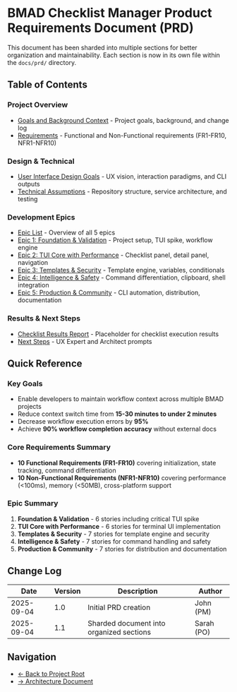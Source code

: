 # BMAD Checklist Manager Product Requirements Document (PRD)

This document has been sharded into multiple sections for better organization and maintainability. Each section is now in its own file within the `docs/prd/` directory.

## Table of Contents

### Project Overview

- [Goals and Background Context](./prd/goals-and-background-context.md) - Project goals, background, and change log
- [Requirements](./prd/requirements.md) - Functional and Non-Functional requirements (FR1-FR10, NFR1-NFR10)

### Design & Technical

- [User Interface Design Goals](./prd/user-interface-design-goals.md) - UX vision, interaction paradigms, and CLI outputs
- [Technical Assumptions](./prd/technical-assumptions.md) - Repository structure, service architecture, and testing

### Development Epics

- [Epic List](./prd/epic-list.md) - Overview of all 5 epics
- [Epic 1: Foundation & Validation](./prd/epic-1-foundation-validation.md) - Project setup, TUI spike, workflow engine
- [Epic 2: TUI Core with Performance](./prd/epic-2-tui-core-with-performance.md) - Checklist panel, detail panel, navigation
- [Epic 3: Templates & Security](./prd/epic-3-templates-security.md) - Template engine, variables, conditionals
- [Epic 4: Intelligence & Safety](./prd/epic-4-intelligence-safety.md) - Command differentiation, clipboard, shell integration
- [Epic 5: Production & Community](./prd/epic-5-production-community.md) - CLI automation, distribution, documentation

### Results & Next Steps

- [Checklist Results Report](./prd/checklist-results-report.md) - Placeholder for checklist execution results
- [Next Steps](./prd/next-steps.md) - UX Expert and Architect prompts

## Quick Reference

### Key Goals

- Enable developers to maintain workflow context across multiple BMAD projects
- Reduce context switch time from **15-30 minutes to under 2 minutes**
- Decrease workflow execution errors by **95%**
- Achieve **90% workflow completion accuracy** without external docs

### Core Requirements Summary

- **10 Functional Requirements (FR1-FR10)** covering initialization, state tracking, command differentiation
- **10 Non-Functional Requirements (NFR1-NFR10)** covering performance (<100ms), memory (<50MB), cross-platform support

### Epic Summary

1. **Foundation & Validation** - 6 stories including critical TUI spike
2. **TUI Core with Performance** - 6 stories for terminal UI implementation
3. **Templates & Security** - 7 stories for template engine and security
4. **Intelligence & Safety** - 7 stories for command handling and safety
5. **Production & Community** - 7 stories for distribution and documentation

## Change Log

| Date       | Version | Description                              | Author     |
| ---------- | ------- | ---------------------------------------- | ---------- |
| 2025-09-04 | 1.0     | Initial PRD creation                     | John (PM)  |
| 2025-09-04 | 1.1     | Sharded document into organized sections | Sarah (PO) |

## Navigation

- [← Back to Project Root](../README.md)
- [→ Architecture Document](../architecture.md)
